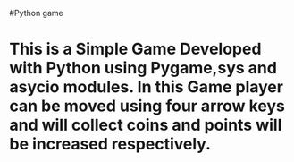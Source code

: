#Python game
# This is a Simple Game Developed with Python using Pygame,sys and asycio modules. In this Game player can be moved using four arrow keys and will collect coins and points will be increased respectively. 
